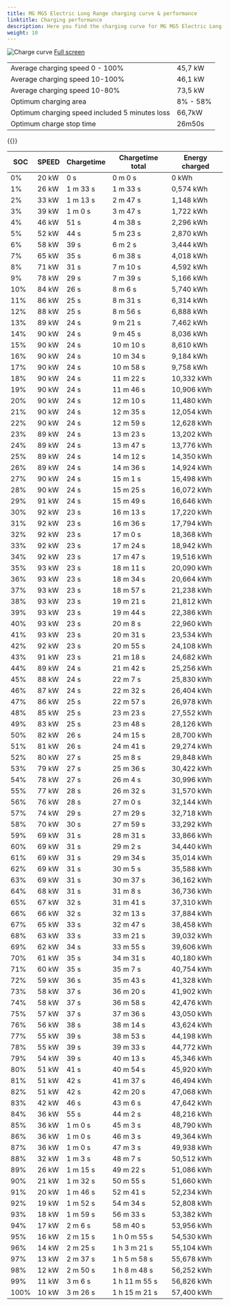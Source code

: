 ```yaml
---
title: MG MG5 Electric Long Range charging curve & performance
linktitle: Charging performance
description: Here you find the charging curve for MG MG5 Electric Long Range. 
weight: 10
---
```

<!-- markdownlint-disable MD033 -->
![Charge curve](../chargingcurve.svg  "Charging curve")
[Full screen](../chargingcurve.svg)

|  | |
|-----|-----|
|Average charging speed 0 - 100% |45,7 kW|
|Average charging speed 10-100% |46,1 kW|
|Average charging speed 10-80% |73,5 kW|
|Optimum charging area|8% - 58%|
|Optimum charging speed included 5 minutes loss|66,7kW|
|Optimum charge stop time |26m50s|




{{<evkxdisplayaddarticle />}}

|SOC | SPEED|Chargetime | Chargetime total | Energy charged |
|-----|-----|-----|-----|-----|
|0%|20 kW|  0 s|  0 m 0 s |0 kWh |
|1%|26 kW| 1 m 33 s|  1 m 33 s |0,574 kWh |
|2%|33 kW| 1 m 13 s|  2 m 47 s |1,148 kWh |
|3%|39 kW| 1 m 0 s|  3 m 47 s |1,722 kWh |
|4%|46 kW|  51 s|  4 m 38 s |2,296 kWh |
|5%|52 kW|  44 s|  5 m 23 s |2,870 kWh |
|6%|58 kW|  39 s|  6 m 2 s |3,444 kWh |
|7%|65 kW|  35 s|  6 m 38 s |4,018 kWh |
|8%|71 kW|  31 s|  7 m 10 s |4,592 kWh |
|9%|78 kW|  29 s|  7 m 39 s |5,166 kWh |
|10%|84 kW|  26 s|  8 m 6 s |5,740 kWh |
|11%|86 kW|  25 s|  8 m 31 s |6,314 kWh |
|12%|88 kW|  25 s|  8 m 56 s |6,888 kWh |
|13%|89 kW|  24 s|  9 m 21 s |7,462 kWh |
|14%|90 kW|  24 s|  9 m 45 s |8,036 kWh |
|15%|90 kW|  24 s|  10 m 10 s |8,610 kWh |
|16%|90 kW|  24 s|  10 m 34 s |9,184 kWh |
|17%|90 kW|  24 s|  10 m 58 s |9,758 kWh |
|18%|90 kW|  24 s|  11 m 22 s |10,332 kWh |
|19%|90 kW|  24 s|  11 m 46 s |10,906 kWh |
|20%|90 kW|  24 s|  12 m 10 s |11,480 kWh |
|21%|90 kW|  24 s|  12 m 35 s |12,054 kWh |
|22%|90 kW|  24 s|  12 m 59 s |12,628 kWh |
|23%|89 kW|  24 s|  13 m 23 s |13,202 kWh |
|24%|89 kW|  24 s|  13 m 47 s |13,776 kWh |
|25%|89 kW|  24 s|  14 m 12 s |14,350 kWh |
|26%|89 kW|  24 s|  14 m 36 s |14,924 kWh |
|27%|90 kW|  24 s|  15 m 1 s |15,498 kWh |
|28%|90 kW|  24 s|  15 m 25 s |16,072 kWh |
|29%|91 kW|  24 s|  15 m 49 s |16,646 kWh |
|30%|92 kW|  23 s|  16 m 13 s |17,220 kWh |
|31%|92 kW|  23 s|  16 m 36 s |17,794 kWh |
|32%|92 kW|  23 s|  17 m 0 s |18,368 kWh |
|33%|92 kW|  23 s|  17 m 24 s |18,942 kWh |
|34%|92 kW|  23 s|  17 m 47 s |19,516 kWh |
|35%|93 kW|  23 s|  18 m 11 s |20,090 kWh |
|36%|93 kW|  23 s|  18 m 34 s |20,664 kWh |
|37%|93 kW|  23 s|  18 m 57 s |21,238 kWh |
|38%|93 kW|  23 s|  19 m 21 s |21,812 kWh |
|39%|93 kW|  23 s|  19 m 44 s |22,386 kWh |
|40%|93 kW|  23 s|  20 m 8 s |22,960 kWh |
|41%|93 kW|  23 s|  20 m 31 s |23,534 kWh |
|42%|92 kW|  23 s|  20 m 55 s |24,108 kWh |
|43%|91 kW|  23 s|  21 m 18 s |24,682 kWh |
|44%|89 kW|  24 s|  21 m 42 s |25,256 kWh |
|45%|88 kW|  24 s|  22 m 7 s |25,830 kWh |
|46%|87 kW|  24 s|  22 m 32 s |26,404 kWh |
|47%|86 kW|  25 s|  22 m 57 s |26,978 kWh |
|48%|85 kW|  25 s|  23 m 23 s |27,552 kWh |
|49%|83 kW|  25 s|  23 m 48 s |28,126 kWh |
|50%|82 kW|  26 s|  24 m 15 s |28,700 kWh |
|51%|81 kW|  26 s|  24 m 41 s |29,274 kWh |
|52%|80 kW|  27 s|  25 m 8 s |29,848 kWh |
|53%|79 kW|  27 s|  25 m 36 s |30,422 kWh |
|54%|78 kW|  27 s|  26 m 4 s |30,996 kWh |
|55%|77 kW|  28 s|  26 m 32 s |31,570 kWh |
|56%|76 kW|  28 s|  27 m 0 s |32,144 kWh |
|57%|74 kW|  29 s|  27 m 29 s |32,718 kWh |
|58%|70 kW|  30 s|  27 m 59 s |33,292 kWh |
|59%|69 kW|  31 s|  28 m 31 s |33,866 kWh |
|60%|69 kW|  31 s|  29 m 2 s |34,440 kWh |
|61%|69 kW|  31 s|  29 m 34 s |35,014 kWh |
|62%|69 kW|  31 s|  30 m 5 s |35,588 kWh |
|63%|69 kW|  31 s|  30 m 37 s |36,162 kWh |
|64%|68 kW|  31 s|  31 m 8 s |36,736 kWh |
|65%|67 kW|  32 s|  31 m 41 s |37,310 kWh |
|66%|66 kW|  32 s|  32 m 13 s |37,884 kWh |
|67%|65 kW|  33 s|  32 m 47 s |38,458 kWh |
|68%|63 kW|  33 s|  33 m 21 s |39,032 kWh |
|69%|62 kW|  34 s|  33 m 55 s |39,606 kWh |
|70%|61 kW|  35 s|  34 m 31 s |40,180 kWh |
|71%|60 kW|  35 s|  35 m 7 s |40,754 kWh |
|72%|59 kW|  36 s|  35 m 43 s |41,328 kWh |
|73%|58 kW|  37 s|  36 m 20 s |41,902 kWh |
|74%|58 kW|  37 s|  36 m 58 s |42,476 kWh |
|75%|57 kW|  37 s|  37 m 36 s |43,050 kWh |
|76%|56 kW|  38 s|  38 m 14 s |43,624 kWh |
|77%|55 kW|  39 s|  38 m 53 s |44,198 kWh |
|78%|55 kW|  39 s|  39 m 33 s |44,772 kWh |
|79%|54 kW|  39 s|  40 m 13 s |45,346 kWh |
|80%|51 kW|  41 s|  40 m 54 s |45,920 kWh |
|81%|51 kW|  42 s|  41 m 37 s |46,494 kWh |
|82%|51 kW|  42 s|  42 m 20 s |47,068 kWh |
|83%|42 kW|  46 s|  43 m 6 s |47,642 kWh |
|84%|36 kW|  55 s|  44 m 2 s |48,216 kWh |
|85%|36 kW| 1 m 0 s|  45 m 3 s |48,790 kWh |
|86%|36 kW| 1 m 0 s|  46 m 3 s |49,364 kWh |
|87%|36 kW| 1 m 0 s|  47 m 3 s |49,938 kWh |
|88%|32 kW| 1 m 3 s|  48 m 7 s |50,512 kWh |
|89%|26 kW| 1 m 15 s|  49 m 22 s |51,086 kWh |
|90%|21 kW| 1 m 32 s|  50 m 55 s |51,660 kWh |
|91%|20 kW| 1 m 46 s|  52 m 41 s |52,234 kWh |
|92%|19 kW| 1 m 52 s|  54 m 34 s |52,808 kWh |
|93%|18 kW| 1 m 59 s|  56 m 33 s |53,382 kWh |
|94%|17 kW| 2 m 6 s|  58 m 40 s |53,956 kWh |
|95%|16 kW| 2 m 15 s| 1 h 0 m 55 s |54,530 kWh |
|96%|14 kW| 2 m 25 s| 1 h 3 m 21 s |55,104 kWh |
|97%|13 kW| 2 m 37 s| 1 h 5 m 58 s |55,678 kWh |
|98%|12 kW| 2 m 50 s| 1 h 8 m 48 s |56,252 kWh |
|99%|11 kW| 3 m 6 s| 1 h 11 m 55 s |56,826 kWh |
|100%|10 kW| 3 m 26 s| 1 h 15 m 21 s |57,400 kWh |
